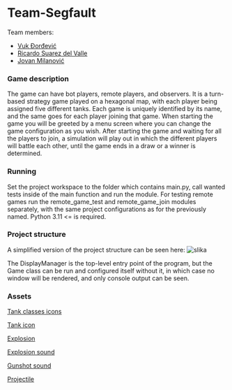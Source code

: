 # Team-Segfault

Team members:

- [Vuk Đorđević](https://github.com/MegatronJeremy)
- [Ricardo Suarez del Valle](https://github.com/RicardoSdV)
- [Jovan Milanović](https://github.com/wanjoh)

### Game description

The game can have bot players, remote players, and observers. 
It is a turn-based strategy game played on a hexagonal map, with each player being assigned five different tanks. 
Each game is uniquely identified by its name, and the same goes for each player joining that game.
When starting the game you will be greeted by a menu screen where you can change the game configuration as you wish.
After starting the game and waiting for all the players to join, a simulation will play out in which the different players will battle each other, until the game ends in a draw or a winner is determined.

### Running

Set the project workspace to the folder which contains main.py, call wanted tests inside of the main function and run
the module.
For testing remote games run the remote_game_test and remote_game_join modules separately, with the same project configurations as for the previously
named.
Python 3.11 <= is required.

### Project structure

A simplified version of the project structure can be seen here:
![slika](https://user-images.githubusercontent.com/81580576/235316656-47e671de-1d40-48da-beac-eed6c6c007d7.png)

The DisplayManager is the top-level entry point of the program, but the Game class can be run and configured itself without it, in which case no window will be rendered, and only console output can be seen.

### Assets

[Tank classes icons](https://icon-library.com/icon/world-of-tanks-icon-12.html)

[Tank icon](https://www.freeiconspng.com/img/19109)

[Explosion](https://www.pngwing.com/en/free-png-xiyem)

[Explosion sound](https://pixabay.com/sound-effects/explosion-6055/)

[Gunshot sound](https://pixabay.com/sound-effects/shotgun-firing-3-14483/)

[Projectile](https://www.freepnglogos.com/images/bullet-8545.html)
